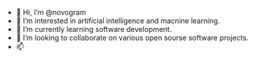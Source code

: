 - 👋 Hi, I’m @novogram
- 👀 I’m interested in artificial intelligence and macnine learning.
- 🌱 I’m currently learning software development.
- 💞️ I’m looking to collaborate on various open sourse software projects. 
- 📫 

<!---
novogram/novogram is a ✨ special ✨ repository because its `README.md` (this file) appears on your GitHub profile.
You can click the Preview link to take a look at your changes.
--->
